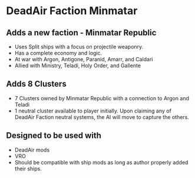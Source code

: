 # DeadAir Faction Minmatar

## Adds a new faction - Minmatar Republic
- Uses Split ships with a focus on projectile weaponry.
- Has a complete economy and logic.
- At war with Argon, Antigone, Paranid, Amarr, and Caldari
- Allied with Ministry, Teladi, Holy Order, and Gallente

## Adds 8 Clusters
- 7 Clusters owned by Minmatar Republic with a connection to Argon and Teladi
- 1 neutral cluster available to player initially. Upon claiming any of DeadAir Faction neutral systems, the AI will move to capture the others.

## Designed to be used with
- DeadAir mods
- VRO
- Should be compatible with ship mods as long as author properly added their ships.
